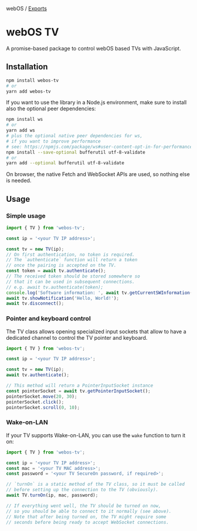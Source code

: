 webOS / [Exports](modules.md)

# webOS TV

A promise-based package to control webOS based TVs with JavaScript.

## Installation

```bash
npm install webos-tv
# or
yarn add webos-tv
```

If you want to use the library in a Node.js environment, make
sure to install also the optional peer dependencies:

```bash
npm install ws
# or
yarn add ws
# plus the optional native peer dependencies for ws,
# if you want to improve performance
# see: https://npmjs.com/package/ws#user-content-opt-in-for-performance
npm install --save-optional bufferutil utf-8-validate
# or
yarn add --optional bufferutil utf-8-validate
```

On browser, the native Fetch and WebSocket APIs are used,
so nothing else is needed.

## Usage

### Simple usage

```js
import { TV } from 'webos-tv';

const ip = '<your TV IP address>';

const tv = new TV(ip);
// On first authentication, no token is required.
// The `authenticate` function will return a token
// once the pairing is accepted on the TV.
const token = await tv.authenticate();
// The received token should be stored somewhere so
// that it can be used in subsequent connections.
// e.g. await tv.authenticate(token);
console.log('Software information: ', await tv.getCurrentSWInformation());
await tv.showNotification('Hello, World!');
await tv.disconnect();
```

### Pointer and keyboard control

The TV class allows opening specialized input sockets that allow
to have a dedicated channel to control the TV pointer and keyboard.

```js
import { TV } from 'webos-tv';

const ip = '<your TV IP address>';

const tv = new TV(ip);
await tv.authenticate();

// This method will return a PointerInputSocket instance
const pointerSocket = await tv.getPointerInputSocket();
pointerSocket.move(20, 30);
pointerSocket.click();
pointerSocket.scroll(0, 10);
```

### Wake-on-LAN

If your TV supports Wake-on-LAN, you can use the `wake` function
to turn it on:

```js
import { TV } from 'webos-tv';

const ip = '<your TV IP address>';
const mac = '<your TV MAC address>';
const password = '<your TV SecureOn password, if required>';

// `turnOn` is a static method of the TV class, so it must be called
// before setting up the connection to the TV (obviously).
await TV.turnOn(ip, mac, password);

// If everything went well, the TV should be turned on now,
// so you should be able to connect to it normally (see above).
// Note that after being turned on, the TV might require some
// seconds before being ready to accept WebSocket connections.
```
